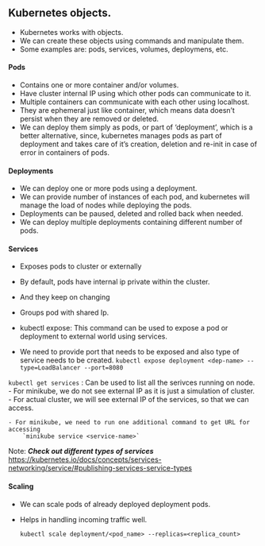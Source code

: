 ## Kubernetes objects.

- Kubernetes works with objects.
- We can create these objects using commands and manipulate them.
- Some examples are: pods, services, volumes, deploymens, etc.

#### Pods

- Contains one or more container and/or volumes.
- Have cluster internal IP using which other pods can communicate to it.
- Multiple containers can communicate with each other using localhost.
- They are ephemeral just like container, which means data doesn’t persist when they are removed or deleted.
- We can deploy them simply as pods, or part of ‘deployment’, which is a better alternative, since, kubernetes manages pods as part of deployment and takes care of it’s creation, deletion and re-init in case of error in containers of pods.

#### Deployments

- We can deploy one or more pods using a deployment.
- We can provide number of instances of each pod, and kubernetes will manage the load of nodes while deploying the pods.
- Deployments can be paused, deleted and rolled back when needed.
- We can deploy multiple deployments containing different number of pods.

#### Services

- Exposes pods to cluster or externally
- By default, pods have internal ip private within the cluster.
- And they keep on changing
- Groups pod with shared Ip.

- kubectl expose: This command can be used to expose a pod or deployment to external world using services.
- We need to provide port that needs to be exposed and also type of service needs to be created.
    `kubectl expose deployment <dep-name> --type=LoadBalancer --port=8080`

`kubectl get services` : Can be used to list all the serivces running on node.
    - For minikube, we do not see external IP as it is just a simulation of cluster.
    - For actual cluster, we will see external IP of the services, so that we can access.

    - For minikube, we need to run one additional command to get URL for accessing
        `minikube service <service-name>`

Note: ***Check out different types of services***
https://kubernetes.io/docs/concepts/services-networking/service/#publishing-services-service-types

#### Scaling

- We can scale pods of already deployed deployment pods.
- Helps in handling incoming traffic well.

    `kubectl scale deployment/<pod_name> --replicas=<replica_count>`